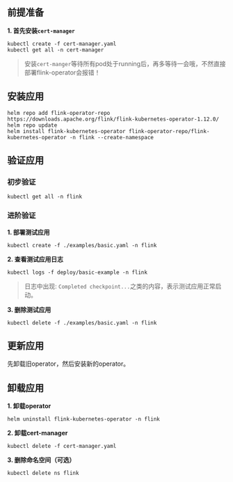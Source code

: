 前提准备
---

**1. 首先安装`cert-manager`**
```shell
kubectl create -f cert-manager.yaml
kubectl get all -n cert-manager
```

> 安装`cert-manger`等待所有pod处于running后，再多等待一会哦，不然直接部署flink-operator会报错！

安装应用
---

```shell
helm repo add flink-operator-repo https://downloads.apache.org/flink/flink-kubernetes-operator-1.12.0/
helm repo update
helm install flink-kubernetes-operator flink-operator-repo/flink-kubernetes-operator -n flink --create-namespace
```

验证应用
---

### 初步验证

```shell
kubectl get all -n flink
```

### 进阶验证

**1. 部署测试应用**
```shell
kubectl create -f ./examples/basic.yaml -n flink
```

**2. 查看测试应用日志**
```shell
kubectl logs -f deploy/basic-example -n flink
```
> 日志中出现: `Completed checkpoint...`之类的内容，表示测试应用正常启动。

**3. 删除测试应用**
```shell
kubectl delete -f ./examples/basic.yaml -n flink
```

更新应用
---

先卸载旧operator，然后安装新的operator。

卸载应用
---

**1. 卸载operator**

```shell
helm uninstall flink-kubernetes-operator -n flink
```

**2. 卸载cert-manager**

```shell
kubectl delete -f cert-manager.yaml
```

**3. 删除命名空间（可选）**

```shell
kubectl delete ns flink
```
